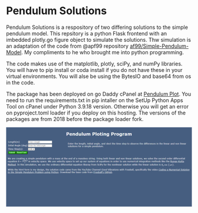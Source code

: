 # Pendulum Solutions

Pendulum Solutions is a respository of two differing solutions to the simple pendulum model.  This repsitory is a python Flask frontend with an imbedded plotly.go figure object to simulate the solutions.  Thw simulation is an adaptation of the code from @apf99 repository [af99/Simple-Pendulum-Model](https://github.com/apf99/Simple-Pendulum-Model).  My compliments to he who brought me into python programming.

The code makes use of the matplotlib, plotly, sciPy, and numPy libraries.  You will have to pip install or coda install if you do not have these in your virtual environments. You will alse be using the BytesIO and base64 from os in the code. 

The package has been deployed on go Daddy cPanel at [Pendulum Plot](https://app.lifespectralsurvey.com/plotapp). You need to run the requirements.txt in pip intaller on the SetUp Python Apps Tool on cPanel under Python 3.9.18 version. Otherwise you will get an error on pyproject.toml loader if you deploy on this hosting.  The versions of the packages are from 2018 before the package loader fork. 

![image](pend.png)
